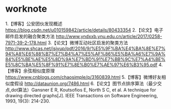 # worknote
1.【博客】公安团伙发现概述 https://blog.csdn.net/u010159842/article/details/80433354
2.【论文】电子邮件启发的融合聚类方法 http://www.yndxxb.ynu.edu.cn/article/2017/0258-7971-39-2-178.html
3.【论文】微博互动社区启发的聚类方法 http://www.shcas.net/jsjyup/pdf/2016/9/%E5%9F%BA%E4%BA%8E%E7%94%A8%E6%88%B7%E7%B4%A7%E5%AF%86%E5%BA%A6%E7%9A%84%E5%BE%AE%E5%8D%9A%E7%BD%91%E7%BB%9C%E7%A4%BE%E5%8C%BA%E5%8F%91%E7%8E%B0%E7%AE%97%E6%B3%95.pdf
4.【博客】余弦相似度原理 https://www.cnblogs.com/chaosimple/p/3160839.html
5.【博客】微博好友相似度假设 http://dataunion.org/7486.html
6.【论文】图节点排序算法（最少交点,dot算法）Gansner E R, Koutsofios E, North S C, et al. A technique for drawing directed graphs[J]. IEEE Transactions on Software Engineering, 1993, 19(3): 214-230.
